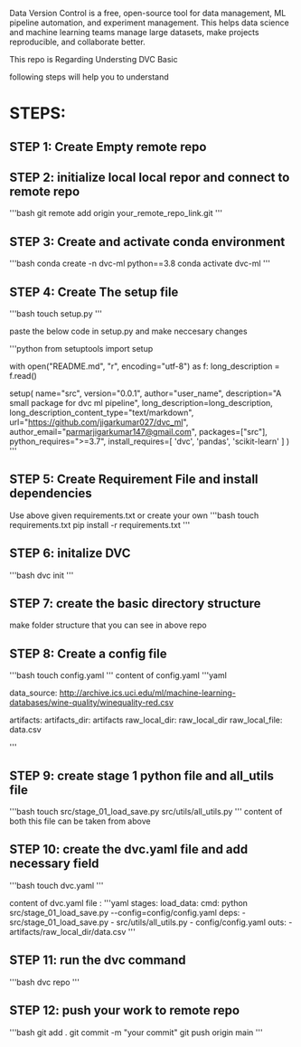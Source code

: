 Data Version Control is a free, open-source tool for data management, ML pipeline automation, and experiment management. This helps data science and machine learning teams manage large datasets, make projects reproducible, and collaborate better.

This repo is Regarding Understing DVC Basic 

following steps will help you to understand 
# STEPS:

## STEP 1: Create Empty remote repo 

## STEP 2: initialize local local repor and connect to remote repo

'''bash 
git remote add origin your_remote_repo_link.git
'''

## STEP 3: Create and activate conda environment 

'''bash
conda create -n dvc-ml python==3.8 
conda activate dvc-ml
'''

## STEP 4: Create The setup file 
'''bash
touch setup.py
'''

paste the below code in setup.py and make neccesary changes

'''python
from setuptools import setup

with open("README.md", "r", encoding="utf-8") as f:
    long_description = f.read()

setup(
    name="src",
    version="0.0.1",
    author="user_name",
    description="A small package for dvc ml pipeline",
    long_description=long_description,
    long_description_content_type="text/markdown",
    url="https://github.com/jigarkumar027/dvc_ml",
    author_email="parmarjigarkumar147@gmail.com",
    packages=["src"],
    python_requires=">=3.7",
    install_requires=[
        'dvc',
        'pandas',
        'scikit-learn'
    ]
)
'''

## STEP 5: Create Requirement File and install dependencies

Use above given requirements.txt or create your own
'''bash
touch requirements.txt
pip install -r requirements.txt
'''

## STEP 6: initalize DVC
'''bash
dvc init
'''

## STEP 7: create the basic directory structure
make folder structure that you can see in above repo

## STEP 8: Create a config file 

'''bash 
touch config.yaml
'''
content of config.yaml
'''yaml

data_source: http://archive.ics.uci.edu/ml/machine-learning-databases/wine-quality/winequality-red.csv

artifacts:
  artifacts_dir: artifacts
  raw_local_dir: raw_local_dir
  raw_local_file: data.csv

'''

## STEP 9: create stage 1 python file and all_utils file
'''bash
touch src/stage_01_load_save.py src/utils/all_utils.py
'''
content of both this file can be taken from above 

## STEP 10: create the dvc.yaml file and add necessary field
'''bash
touch dvc.yaml
'''

content of dvc.yaml file :
'''yaml
stages:
  load_data:
    cmd: python src/stage_01_load_save.py --config=config/config.yaml
    deps:
      - src/stage_01_load_save.py
      - src/utils/all_utils.py
      - config/config.yaml
    outs:
      - artifacts/raw_local_dir/data.csv
'''

## STEP 11: run the dvc command
'''bash
dvc repo
'''

## STEP 12: push your work to remote repo
'''bash
git add .
git commit -m "your commit"
git push origin main
'''



